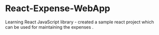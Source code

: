 # React-Expense-WebApp
Learning React JavaScript library - created a sample react project which can be used for maintaining the expenses .
